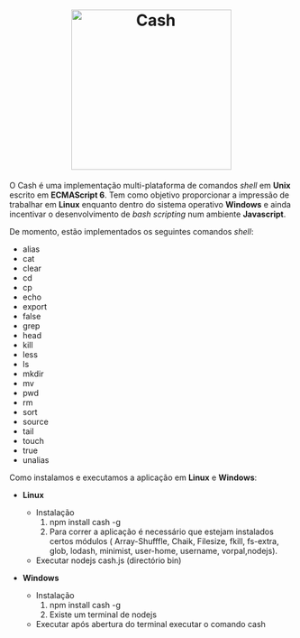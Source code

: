 <h1 align="center">
	<img width="284" src="http://i.imgur.com/XP21pjm.jpg" alt="Cash">
	<!--<img width="256" src="http://i.imgur.com/oIN1WsM.jpg" alt="Cash">-->
</h1>

O Cash é uma implementação multi-plataforma de comandos *shell* em **Unix** escrito em **ECMAScript 6**.
Tem como objetivo proporcionar a impressão de trabalhar em **Linux** enquanto dentro do sistema operativo **Windows** e ainda incentivar o desenvolvimento de *bash scripting* num ambiente **Javascript**.

De momento, estão implementados os seguintes comandos *shell*:

* alias
* cat
* clear
* cd
* cp
* echo
* export
* false
* grep
* head
* kill
* less
* ls
* mkdir
* mv
* pwd
* rm
* sort
* source
* tail
* touch
* true
* unalias

Como instalamos e executamos a aplicação em **Linux** e **Windows**:

- **Linux**
	- Instalação
		1. npm install cash -g
		2. Para correr a aplicação é necessário que estejam instalados certos módulos ( Array-Shufffle, Chaik, Filesize, fkill, fs-extra, glob, lodash, minimist, user-home, username, vorpal,nodejs). 
	- Executar nodejs cash.js (directório bin) 

- **Windows**
	- Instalação
		1. npm install cash -g
		2. Existe um terminal de nodejs 
	- Executar após abertura do terminal executar o comando cash
